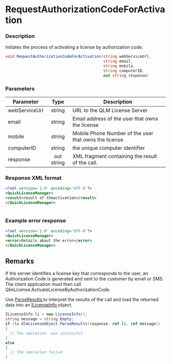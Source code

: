 # RequestAuthorizationCodeForActivation

### Description

Initiates the process of activating a license by authorization code.

```c#
void RequestAuthorizationCodeForActivation(string webServiceUrl, 
                                           string email, 
                                           string mobile, 
                                           string computerID, 
                                           out string response)
```

### Parameters

| Parameter     |    Type    | Description                                           |
| ------------- | :--------: | ----------------------------------------------------- |
| webServiceUrl |   string   | URL to the QLM License Server                         |
| email         |   string   | Email address of the user that owns the license       |
| mobile        |   string   | Mobile Phone Number of the user that owns the license |
| computerID    |   string   | the unique computer identifier                        |
| response      | out string | XML fragment containing the result of the call.       |

### Response XML format

```xml
<?xml version='1.0' encoding='UTF-8'?>
<QuickLicenseManager>
<result>result of theactivation</result>
</QuickLicenseManager>
 
```

### Example error response

```xml
<?xml version='1.0' encoding='UTF-8'?>
<QuickLicenseManager>
<error>Details about the error</error>
</QuickLicenseManager>
```

## Remarks

If the server identifies a license key that corresponds to the user, an Authorization Code is generated and sent to the customer by email or SMS. The client application must then call QlmLicense.ActivateLicenseByAuthorizationCode.

Use [ParseResults ](https://soraco.readme.io/reference/parseresults)to interpret the results of the call and load the returned data into an [ILicenseInfo ](https://soraco.readme.io/reference/ilicenseinfo)object.

```c#
ILicenseInfo li = new LicenseInfo();
string message = string.Empty;
if (lv.QlmLicenseObject.ParseResults(response, ref li, ref message))
{
  // The operation  was successful	
}
else
{
  // The operation failed
}
```
